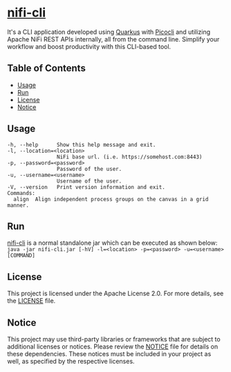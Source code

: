 # [nifi-cli](https://github.com/deepakdaneva/nifi-cli)

It's a CLI application developed using [Quarkus](https://quarkus.io) with [Picocli](https://picocli.info) and utilizing Apache NiFi REST APIs internally, all from the command line. Simplify your workflow and boost productivity with this CLI-based tool.

## Table of Contents

- [Usage](#usage)
- [Run](#run)
- [License](#license)
- [Notice](#notice)

## Usage
```
-h, --help      Show this help message and exit.
-l, --location=<location>
                NiFi base url. (i.e. https://somehost.com:8443)
-p, --password=<password>
                Password of the user.
-u, --username=<username>
                Username of the user.
-V, --version   Print version information and exit.
Commands:
  align  Align independent process groups on the canvas in a grid manner.
```

## Run

[nifi-cli](https://github.com/deepakdaneva/nifi-cli) is a normal standalone jar which can be executed as shown below:<br>
`java -jar nifi-cli.jar [-hV] -l=<location> -p=<password> -u=<username> [COMMAND]`

## License

This project is licensed under the Apache License 2.0. For more details, see the [LICENSE](LICENSE) file.

## Notice

This project may use third-party libraries or frameworks that are subject to additional licenses or notices. Please
review the [NOTICE](NOTICE) file for details on these dependencies. These notices must be included in your project as
well, as specified by the respective licenses.